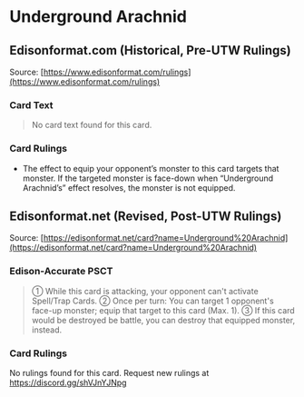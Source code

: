 # Underground Arachnid

## Edisonformat.com (Historical, Pre-UTW Rulings)

Source: [https://www.edisonformat.com/rulings](https://www.edisonformat.com/rulings)

### Card Text

> No card text found for this card.

### Card Rulings

*   The effect to equip your opponent’s monster to this card targets that monster. If the targeted monster is face-down when “Underground Arachnid’s” effect resolves, the monster is not equipped.

## Edisonformat.net (Revised, Post-UTW Rulings)

Source: [https://edisonformat.net/card?name=Underground%20Arachnid](https://edisonformat.net/card?name=Underground%20Arachnid)

### Edison-Accurate PSCT

> ① While this card is attacking, your opponent can't activate Spell/Trap Cards.
> ② Once per turn: You can target 1 opponent's face-up monster; equip that target to this card (Max. 1).
> ③ If this card would be destroyed be battle, you can destroy that equipped monster, instead.

### Card Rulings

No rulings found for this card. Request new rulings at https://discord.gg/shVJnYJNpg
            